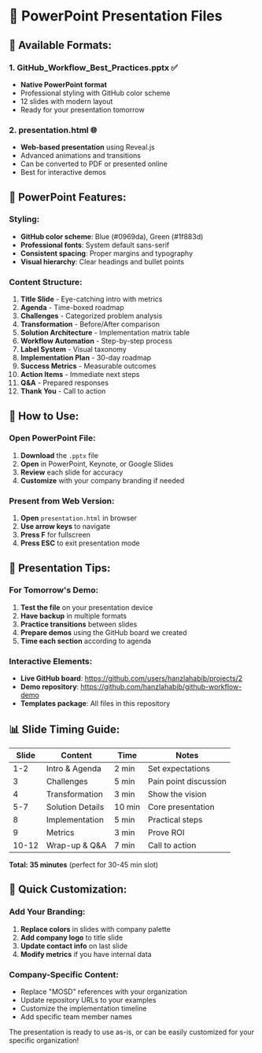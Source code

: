 # 🎯 PowerPoint Presentation Files

## 📁 Available Formats:

### 1. **GitHub_Workflow_Best_Practices.pptx** ✅
- **Native PowerPoint format**
- Professional styling with GitHub color scheme
- 12 slides with modern layout
- Ready for your presentation tomorrow

### 2. **presentation.html** 🌐
- **Web-based presentation** using Reveal.js
- Advanced animations and transitions
- Can be converted to PDF or presented online
- Best for interactive demos

## 🎨 PowerPoint Features:

### Styling:
- **GitHub color scheme**: Blue (#0969da), Green (#1f883d)
- **Professional fonts**: System default sans-serif
- **Consistent spacing**: Proper margins and typography
- **Visual hierarchy**: Clear headings and bullet points

### Content Structure:
1. **Title Slide** - Eye-catching intro with metrics
2. **Agenda** - Time-boxed roadmap
3. **Challenges** - Categorized problem analysis  
4. **Transformation** - Before/After comparison
5. **Solution Architecture** - Implementation matrix table
6. **Workflow Automation** - Step-by-step process
7. **Label System** - Visual taxonomy
8. **Implementation Plan** - 30-day roadmap
9. **Success Metrics** - Measurable outcomes
10. **Action Items** - Immediate next steps
11. **Q&A** - Prepared responses
12. **Thank You** - Call to action

## 🔧 How to Use:

### Open PowerPoint File:
1. **Download** the `.pptx` file
2. **Open** in PowerPoint, Keynote, or Google Slides
3. **Review** each slide for accuracy
4. **Customize** with your company branding if needed

### Present from Web Version:
1. **Open** `presentation.html` in browser
2. **Use arrow keys** to navigate
3. **Press F** for fullscreen
4. **Press ESC** to exit presentation mode

## 🎯 Presentation Tips:

### For Tomorrow's Demo:
1. **Test the file** on your presentation device
2. **Have backup** in multiple formats
3. **Practice transitions** between slides
4. **Prepare demos** using the GitHub board we created
5. **Time each section** according to agenda

### Interactive Elements:
- **Live GitHub board**: https://github.com/users/hanzlahabib/projects/2
- **Demo repository**: https://github.com/hanzlahabib/github-workflow-demo
- **Templates package**: All files in this repository

## 📊 Slide Timing Guide:

| Slide | Content | Time | Notes |
|-------|---------|------|-------|
| 1-2 | Intro & Agenda | 2 min | Set expectations |
| 3 | Challenges | 5 min | Pain point discussion |
| 4 | Transformation | 3 min | Show the vision |
| 5-7 | Solution Details | 10 min | Core presentation |
| 8 | Implementation | 5 min | Practical steps |
| 9 | Metrics | 3 min | Prove ROI |
| 10-12 | Wrap-up & Q&A | 7 min | Call to action |

**Total: 35 minutes** (perfect for 30-45 min slot)

## 🚀 Quick Customization:

### Add Your Branding:
1. **Replace colors** in slides with company palette
2. **Add company logo** to title slide
3. **Update contact info** on last slide
4. **Modify metrics** if you have internal data

### Company-Specific Content:
- Replace "MOSD" references with your organization
- Update repository URLs to your examples
- Customize the implementation timeline
- Add specific team member names

The presentation is ready to use as-is, or can be easily customized for your specific organization!